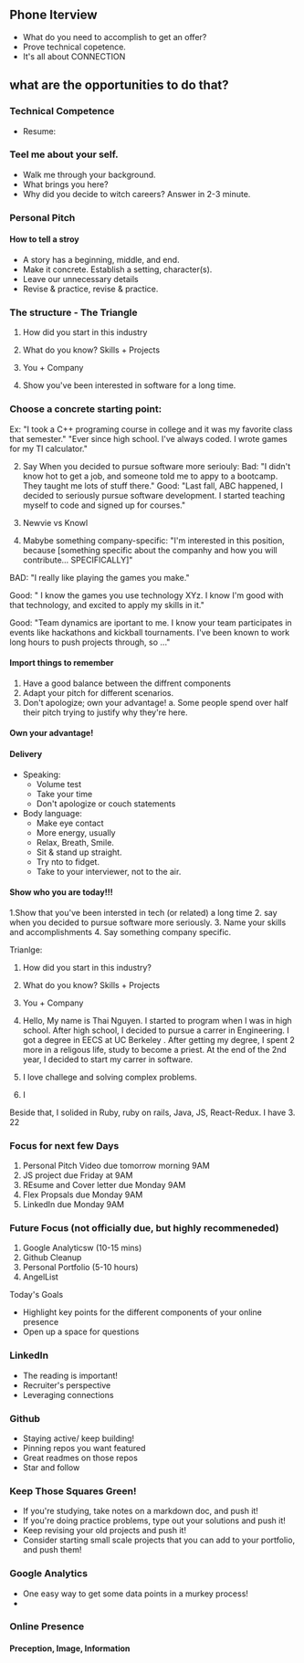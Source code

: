 ## Phone Iterview
- What do you need to accomplish to get an offer?
- Prove technical copetence.
- It's all about CONNECTION

## what are the opportunities to do that?
### Technical Competence
- Resume:


### Teel me about your self.
- Walk me through your background.
- What brings you here?
- Why did you decide to witch careers?
Answer in 2-3 minute.



### Personal Pitch
#### How to tell a stroy
- A story has a beginning, middle, and end.
- Make it concrete. Establish a setting, character(s).
- Leave our unnecessary details
- Revise & practice, revise & practice.


### The structure - The Triangle
1. How did you start in this industry
2. What do you know? Skills + Projects
3. You + Company


1. Show you've been interested in software for a long time.
### Choose a concrete starting point:
Ex:
"I took a C++ programing course in college and it was my favorite class that semester."
"Ever since high school. I've always coded. I wrote games for my TI calculator."


2. Say When you decided to pursue software more seriouly:
Bad: "I didn't know hot to get a job, and someone told me to appy to a bootcamp. They taught me lots of stuff there."
Good: "Last fall, ABC happened, I decided to seriously pursue software development. I started teaching myself to code and  signed up for courses."

3. Newvie vs Knowl

4. Mabybe something company-specific:
"I'm interested in this position, because [something specific about the companhy and how you will contribute... SPECIFICALLY]"

BAD: "I really like playing the games you make."

Good: " I know the games you use technology XYz. I know I'm good with that technology, and excited to apply my skills in it."

Good: "Team dynamics are iportant to me. I know your team participates in events like hackathons and kickball tournaments. I've been known to work long hours to push projects through, so ..."

#### Import things to remember
1. Have a good balance between the diffrent components
2. Adapt your pitch for different scenarios.
3. Don't apologize; own your advantage!
  a. Some people spend over half their pitch trying to justify why they're here.

#### Own your advantage!


#### Delivery
- Speaking:
  - Volume test
  - Take your time
  - Don't apologize or couch statements
- Body language:
  - Make eye contact
  - More energy, usually
  - Relax, Breath, Smile.
  - Sit & stand up straight.
  - Try nto to fidget.
  - Take to your interviewer, not to the air.

#### Show who you are today!!!
1.Show that you've been intersted in tech (or related) a long time
2. say when you decided to pursue software more seriously.
3. Name your skills and accomplishments
4. Say something company specific.


Trianlge:
1. How did you start in this industry?
2. What do you know? Skills + Projects
3. You + Company


1. Hello, My name is Thai Nguyen. I started to program when I was in high school. After high school, I decided to pursue a carrer in Engineering. I got a degree in EECS at UC Berkeley . After getting my degree, I spent 2 more in a religous life, study to become a priest. At the end of the 2nd year, I decided to start my carrer in software.
2. I love challege and solving complex problems.
3. I


Beside that, I solided in Ruby, ruby on rails, Java, JS, React-Redux. I have
3. 22


### Focus for next few Days
1. Personal Pitch Video due tomorrow morning 9AM
2. JS project due Friday at 9AM
3. REsume and Cover letter due Monday 9AM
4. Flex Propsals due Monday 9AM
5. LinkedIn due Monday 9AM

### Future Focus (not officially due, but highly recommeneded)
1. Google Analyticsw (10-15 mins)
2. Github Cleanup
3. Personal Portfolio (5-10 hours)
4. AngelList

Today's Goals
- Highlight key points for the different components of your online presence
- Open up a space for questions


### LinkedIn
- The reading is important!
- Recruiter's perspective
- Leveraging connections


### Github
- Staying active/ keep building!
- Pinning repos you want featured
- Great readmes on those repos
- Star and follow

### Keep Those Squares Green!
- If you're studying, take notes on a markdown doc, and push it!
- If you're doing practice problems, type out your solutions and push it!
- Keep revising your old projects and push it!
- Consider starting small scale projects that you can add to your portfolio, and push them!

### Google Analytics
- One easy way to get some data points in a murkey process!
-

### Online Presence
#### Preception, Image, Information

